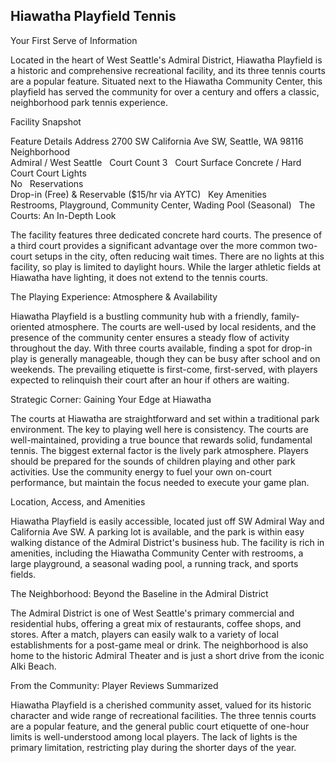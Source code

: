 ## Hiawatha Playfield Tennis

Your First Serve of Information

Located in the heart of West Seattle's Admiral District, Hiawatha Playfield is a historic and comprehensive recreational facility, and its three tennis courts are a popular feature. Situated next to the Hiawatha Community Center, this playfield has served the community for over a century and offers a classic, neighborhood park tennis experience.   

Facility Snapshot

Feature	Details
Address	
2700 SW California Ave SW, Seattle, WA 98116    
Neighborhood	
Admiral / West Seattle    
Court Count	
3    
Court Surface	Concrete / Hard Court
Court Lights	
No    
Reservations	
Drop-in (Free) & Reservable ($15/hr via AYTC)    
Key Amenities	
Restrooms, Playground, Community Center, Wading Pool (Seasonal)    
The Courts: An In-Depth Look

The facility features three dedicated concrete hard courts. The presence of a third court provides a significant advantage over the more common two-court setups in the city, often reducing wait times. There are no lights at this facility, so play is limited to daylight hours. While the larger athletic fields at Hiawatha have lighting, it does not extend to the tennis courts.   

The Playing Experience: Atmosphere & Availability

Hiawatha Playfield is a bustling community hub with a friendly, family-oriented atmosphere. The courts are well-used by local residents, and the presence of the community center ensures a steady flow of activity throughout the day. With three courts available, finding a spot for drop-in play is generally manageable, though they can be busy after school and on weekends. The prevailing etiquette is first-come, first-served, with players expected to relinquish their court after an hour if others are waiting.   

Strategic Corner: Gaining Your Edge at Hiawatha

The courts at Hiawatha are straightforward and set within a traditional park environment. The key to playing well here is consistency. The courts are well-maintained, providing a true bounce that rewards solid, fundamental tennis. The biggest external factor is the lively park atmosphere. Players should be prepared for the sounds of children playing and other park activities. Use the community energy to fuel your own on-court performance, but maintain the focus needed to execute your game plan.

Location, Access, and Amenities

Hiawatha Playfield is easily accessible, located just off SW Admiral Way and California Ave SW. A parking lot is available, and the park is within easy walking distance of the Admiral District's business hub. The facility is rich in amenities, including the Hiawatha Community Center with restrooms, a large playground, a seasonal wading pool, a running track, and sports fields.   

The Neighborhood: Beyond the Baseline in the Admiral District

The Admiral District is one of West Seattle's primary commercial and residential hubs, offering a great mix of restaurants, coffee shops, and stores. After a match, players can easily walk to a variety of local establishments for a post-game meal or drink. The neighborhood is also home to the historic Admiral Theater and is just a short drive from the iconic Alki Beach.   

From the Community: Player Reviews Summarized

Hiawatha Playfield is a cherished community asset, valued for its historic character and wide range of recreational facilities. The three tennis courts are a popular feature, and the general public court etiquette of one-hour limits is well-understood among local players. The lack of lights is the primary limitation, restricting play during the shorter days of the year.
